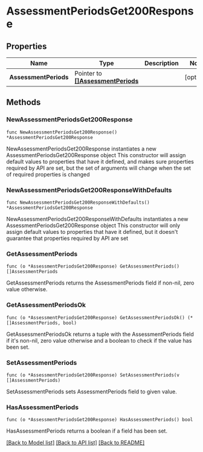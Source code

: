 # AssessmentPeriodsGet200Response

## Properties

Name | Type | Description | Notes
------------ | ------------- | ------------- | -------------
**AssessmentPeriods** | Pointer to [**[]AssessmentPeriods**](AssessmentPeriods.md) |  | [optional] 

## Methods

### NewAssessmentPeriodsGet200Response

`func NewAssessmentPeriodsGet200Response() *AssessmentPeriodsGet200Response`

NewAssessmentPeriodsGet200Response instantiates a new AssessmentPeriodsGet200Response object
This constructor will assign default values to properties that have it defined,
and makes sure properties required by API are set, but the set of arguments
will change when the set of required properties is changed

### NewAssessmentPeriodsGet200ResponseWithDefaults

`func NewAssessmentPeriodsGet200ResponseWithDefaults() *AssessmentPeriodsGet200Response`

NewAssessmentPeriodsGet200ResponseWithDefaults instantiates a new AssessmentPeriodsGet200Response object
This constructor will only assign default values to properties that have it defined,
but it doesn't guarantee that properties required by API are set

### GetAssessmentPeriods

`func (o *AssessmentPeriodsGet200Response) GetAssessmentPeriods() []AssessmentPeriods`

GetAssessmentPeriods returns the AssessmentPeriods field if non-nil, zero value otherwise.

### GetAssessmentPeriodsOk

`func (o *AssessmentPeriodsGet200Response) GetAssessmentPeriodsOk() (*[]AssessmentPeriods, bool)`

GetAssessmentPeriodsOk returns a tuple with the AssessmentPeriods field if it's non-nil, zero value otherwise
and a boolean to check if the value has been set.

### SetAssessmentPeriods

`func (o *AssessmentPeriodsGet200Response) SetAssessmentPeriods(v []AssessmentPeriods)`

SetAssessmentPeriods sets AssessmentPeriods field to given value.

### HasAssessmentPeriods

`func (o *AssessmentPeriodsGet200Response) HasAssessmentPeriods() bool`

HasAssessmentPeriods returns a boolean if a field has been set.


[[Back to Model list]](../README.md#documentation-for-models) [[Back to API list]](../README.md#documentation-for-api-endpoints) [[Back to README]](../README.md)


